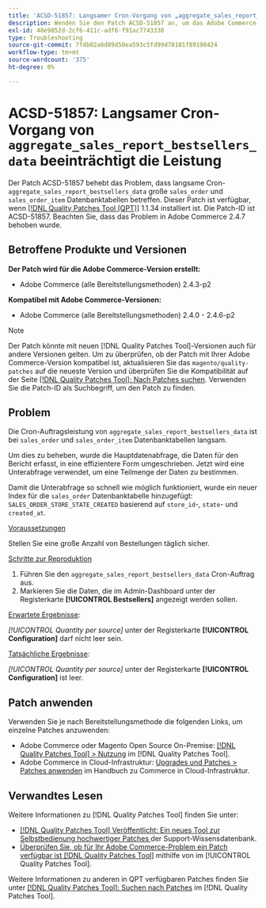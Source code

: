 ```yaml
---
title: 'ACSD-51857: Langsamer Cron-Vorgang von „aggregate_sales_report_bestsellers_data“ wirkt sich auf die Leistung aus'
description: Wenden Sie den Patch ACSD-51857 an, um das Adobe Commerce-Problem zu beheben, bei dem der langsame Cron-Auftrag „aggregate_sales_report_bestsellers_data“ große Datenbanktabellen „sales_order“ und „sales_order_item“ betrifft.
exl-id: 48e9852d-2cf6-411c-adf6-f91ac7743338
type: Troubleshooting
source-git-commit: 7fdb02a6d89d50ea593c5fd99d78101f89198424
workflow-type: tm+mt
source-wordcount: '375'
ht-degree: 0%

---
```


# ACSD-51857: Langsamer Cron-Vorgang von `aggregate_sales_report_bestsellers_data` beeinträchtigt die Leistung

Der Patch ACSD-51857 behebt das Problem, dass langsame Cron-`aggregate_sales_report_bestsellers_data` große `sales_order` und `sales_order_item` Datenbanktabellen betreffen. Dieser Patch ist verfügbar, wenn [[!DNL Quality Patches Tool (QPT)]](https://experienceleague.adobe.com/en/docs/commerce-operations/tools/quality-patches-tool/quality-patches-tool-to-self-serve-quality-patches) 1.1.34 installiert ist. Die Patch-ID ist ACSD-51857. Beachten Sie, dass das Problem in Adobe Commerce 2.4.7 behoben wurde.

## Betroffene Produkte und Versionen

**Der Patch wird für die Adobe Commerce-Version erstellt:**

* Adobe Commerce (alle Bereitstellungsmethoden) 2.4.3-p2

**Kompatibel mit Adobe Commerce-Versionen:**

* Adobe Commerce (alle Bereitstellungsmethoden) 2.4.0 - 2.4.6-p2

>[!NOTE]
>
>Der Patch könnte mit neuen [!DNL Quality Patches Tool]-Versionen auch für andere Versionen gelten. Um zu überprüfen, ob der Patch mit Ihrer Adobe Commerce-Version kompatibel ist, aktualisieren Sie das `magento/quality-patches` auf die neueste Version und überprüfen Sie die Kompatibilität auf der Seite [[!DNL Quality Patches Tool]: Nach Patches suchen](https://experienceleague.adobe.com/tools/commerce-quality-patches/index.html). Verwenden Sie die Patch-ID als Suchbegriff, um den Patch zu finden.

## Problem

Die Cron-Auftragsleistung von `aggregate_sales_report_bestsellers_data` ist bei `sales_order` und `sales_order_item` Datenbanktabellen langsam.

Um dies zu beheben, wurde die Hauptdatenabfrage, die Daten für den Bericht erfasst, in eine effizientere Form umgeschrieben. Jetzt wird eine Unterabfrage verwendet, um eine Teilmenge der Daten zu bestimmen.

Damit die Unterabfrage so schnell wie möglich funktioniert, wurde ein neuer Index für die `sales_order` Datenbanktabelle hinzugefügt: `SALES_ORDER_STORE_STATE_CREATED` basierend auf `store_id`-, `state`- und `created_at`.

<u>Voraussetzungen</u>

Stellen Sie eine große Anzahl von Bestellungen täglich sicher.

<u>Schritte zur Reproduktion</u>

1. Führen Sie den `aggregate_sales_report_bestsellers_data` Cron-Auftrag aus.
1. Markieren Sie die Daten, die im Admin-Dashboard unter der Registerkarte **[!UICONTROL Bestsellers]** angezeigt werden sollen.

<u>Erwartete Ergebnisse</u>:

*[!UICONTROL Quantity per source]* unter der Registerkarte **[!UICONTROL Configuration]** darf nicht leer sein.

<u>Tatsächliche Ergebnisse</u>:

*[!UICONTROL Quantity per source]* unter der Registerkarte **[!UICONTROL Configuration]** ist leer.

## Patch anwenden

Verwenden Sie je nach Bereitstellungsmethode die folgenden Links, um einzelne Patches anzuwenden:

* Adobe Commerce oder Magento Open Source On-Premise: [[!DNL Quality Patches Tool] > Nutzung](/help/tools/quality-patches-tool/usage.md) im [!DNL Quality Patches Tool].
* Adobe Commerce in Cloud-Infrastruktur: [Upgrades und Patches > Patches anwenden](https://experienceleague.adobe.com/docs/commerce-cloud-service/user-guide/develop/upgrade/apply-patches.html) im Handbuch zu Commerce in Cloud-Infrastruktur.

## Verwandtes Lesen

Weitere Informationen zu [!DNL Quality Patches Tool] finden Sie unter:

* [[!DNL Quality Patches Tool] Veröffentlicht: Ein neues Tool zur Selbstbedienung hochwertiger Patches ](https://experienceleague.adobe.com/en/docs/commerce-operations/tools/quality-patches-tool/quality-patches-tool-to-self-serve-quality-patches) der Support-Wissensdatenbank.
* [Überprüfen Sie, ob für Ihr Adobe Commerce-Problem ein Patch verfügbar ist [!DNL Quality Patches Tool]](/help/tools/quality-patches-tool/patches-available-in-qpt/check-patch-for-magento-issue-with-magento-quality-patches.md) mithilfe von im [!UICONTROL Quality Patches Tool].


Weitere Informationen zu anderen in QPT verfügbaren Patches finden Sie unter [[!DNL Quality Patches Tool]: Suchen nach Patches](https://experienceleague.adobe.com/tools/commerce-quality-patches/index.html) im [!DNL Quality Patches Tool].
